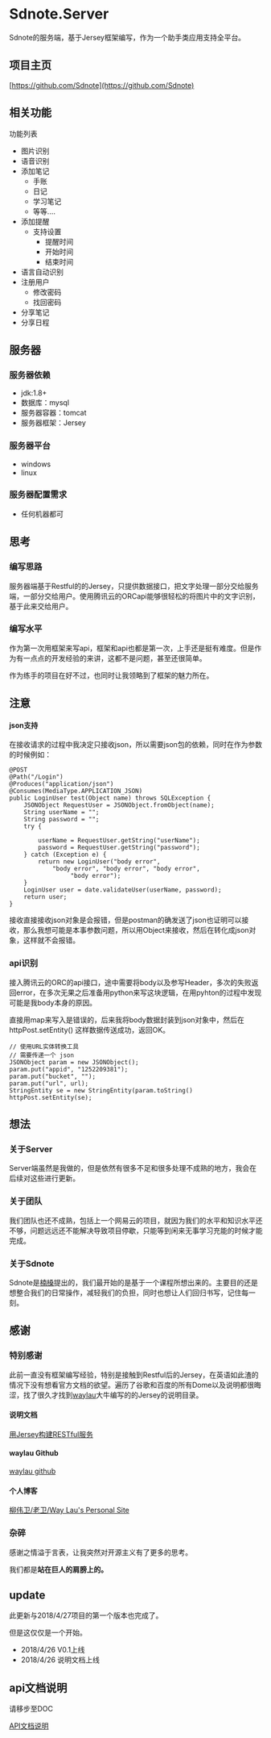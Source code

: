 # Sdnote.Server
Sdnote的服务端，基于Jersey框架编写，作为一个助手类应用支持全平台。


## 项目主页
[https://github.com/Sdnote](https://github.com/Sdnote)


## 相关功能
功能列表

* 图片识别
* 语音识别
* 添加笔记
	* 手账
	* 日记
	* 学习笔记
	* 等等....
* 添加提醒
	* 支持设置
		* 提醒时间
		* 开始时间
		* 结束时间
* 语言自动识别
* 注册用户
	* 修改密码
	* 找回密码
* 分享笔记
* 分享日程
 
## 服务器

### 服务器依赖

* jdk:1.8+
* 数据库：mysql
* 服务器容器：tomcat
* 服务器框架：Jersey

### 服务器平台

* windows
* linux

### 服务器配置需求

* 任何机器都可

## 思考

### 编写思路
服务器端基于Restful的的Jersey，只提供数据接口，把文字处理一部分交给服务端，一部分交给用户。使用腾讯云的ORCapi能够很轻松的将图片中的文字识别，基于此来交给用户。

### 编写水平
作为第一次用框架来写api，框架和api也都是第一次，上手还是挺有难度。但是作为有一点点的开发经验的来讲，这都不是问题，甚至还很简单。

作为练手的项目在好不过，也同时让我领略到了框架的魅力所在。

## 注意

#### json支持
在接收请求的过程中我决定只接收json，所以需要json包的依赖，同时在作为参数的时候例如：

	@POST
	@Path("/Login")
	@Produces("application/json")
	@Consumes(MediaType.APPLICATION_JSON)
	public LoginUser test(Object name) throws SQLException {
		JSONObject RequestUser = JSONObject.fromObject(name);
		String userName = "";
		String password = "";
		try {

			userName = RequestUser.getString("userName");
			password = RequestUser.getString("password");
		} catch (Exception e) {
			return new LoginUser("body error", 
				"body error", "body error", "body error",
					 "body error");
		}
		LoginUser user = date.validateUser(userName, password);
		return user;
	}

接收直接接收json对象是会报错，但是postman的确发送了json也证明可以接收，那么我想可能是本事参数问题，所以用Object来接收，然后在转化成json对象，这样就不会报错。

### api识别
接入腾讯云的ORC的api接口，途中需要将body以及参写Header，多次的失败返回error，在多次无果之后准备用python来写这块逻辑，在用pyhton的过程中发现可能是我body本身的原因。

直接用map来写入是错误的，后来我将body数据封装到json对象中，然后在
httpPost.setEntity() 这样数据传送成功，返回OK。

	// 使用URL实体转换工具
	// 需要传递一个 json
	JSONObject param = new JSONObject();
	param.put("appid", "1252209381");
	param.put("bucket", "");
	param.put("url", url);
	StringEntity se = new StringEntity(param.toString()	
	httpPost.setEntity(se);



## 想法
### 关于Server
Server端虽然是我做的，但是依然有很多不足和很多处理不成熟的地方，我会在后续对这些进行更新。

### 关于团队
我们团队也还不成熟，包括上一个网易云的项目，就因为我们的水平和知识水平还不够，问题远远还不能解决导致项目停歇，只能等到闲来无事学习充能的时候才能完成。

### 关于Sdnote
Sdnote是[楠槡](https://github.com/raphaelli)提出的，我们最开始的是基于一个课程所想出来的。主要目的还是想整合我们的日常操作，减轻我们的负担，同时也想让人们回归书写，记住每一刻。


## 感谢

### 特别感谢

此前一直没有框架编写经验，特别是接触到Restful后的Jersey，在英语如此渣的情况下没有想看官方文档的欲望。遍历了谷歌和百度的所有Dome以及说明都很晦涩，找了很久才找到[waylau](https://github.com/waylau)大牛编写的的Jersey的说明目录。

#### 说明文档
[用Jersey构建RESTful服务](https://www.kancloud.cn/wizardforcel/rest-service-with-jersey/151186)

#### waylau Github

[waylau github](https://github.com/waylau)


#### 个人博客
[柳伟卫/老卫/Way Lau's Personal Site](https://waylau.com)


### 杂碎
感谢之情溢于言表，让我突然对开源主义有了更多的思考。

我们都是<b>站在巨人的肩膀上的。</b>


## update

此更新与2018/4/27项目的第一个版本也完成了。


但是这仅仅是一个开始。

* 2018/4/26 V0.1上线
* 2018/4/26 说明文档上线


## api文档说明

请移步至DOC

[API文档说明](/DOC)